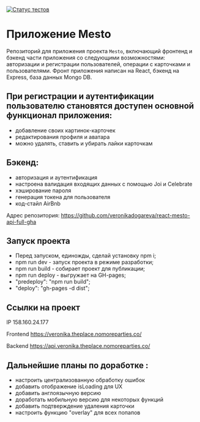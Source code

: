[![Статус тестов](../../actions/workflows/tests.yml/badge.svg)](../../actions/workflows/tests.yml)

# Приложение Mesto
Репозиторий для приложения проекта `Mesto`, включающий фронтенд и бэкенд части приложения со следующими возможностями: авторизации и регистрации пользователей, операции с карточками и пользователями. Фронт приложения написан на React, бэкенд на Express, база данных Mongo DB.

## При регистрации и аутентификации пользователю становятся доступен основной функционал приложения:
* добавление своих картинок-карточек
* редактирования профиля и аватара
* можно удалять, ставить и убирать лайки карточкам

## Бэкенд:
* авторизация и аутентификация
* настроена валидация входящих данных с помощью Joi и Celebrate
* хэширование пароля
* генерация токена для пользователя
* код-стайл AirBnb

Адрес репозитория: https://github.com/veronikadogareva/react-mesto-api-full-gha
## Запуск проекта
- Перед запуском, единожды, сделай установку npm i;
- npm run dev - запуск проекта в режиме разработки;
- npm run build - собирает проект для публикации;
- npm run deploy - выгружает на GH-pages;
- "predeploy": "npm run build";
- "deploy": "gh-pages -d dist";
## Ссылки на проект

IP 158.160.24.177

Frontend https://veronika.theplace.nomoreparties.co/

Backend https://api.veronika.theplace.nomoreparties.co/

## Дальнейшие планы по доработке :
* настроить централизованную обработку ошибок
* добавить отображение isLoading для UX
* добавить англоязычную версию
* доработать мобильную версию для некоторых функций
* добавить подтверждение удаления карточки
* настроить функцию "overlay" для всех попапов

